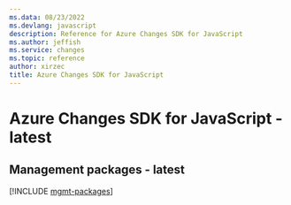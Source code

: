 ```yaml
---
ms.data: 08/23/2022
ms.devlang: javascript
description: Reference for Azure Changes SDK for JavaScript
ms.author: jeffish
ms.service: changes
ms.topic: reference
author: xirzec
title: Azure Changes SDK for JavaScript
---
```

# Azure Changes SDK for JavaScript - latest

## Management packages - latest
[!INCLUDE [mgmt-packages](changes-mgmt-index.md)]